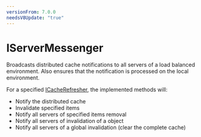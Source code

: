 ```yaml
---
versionFrom: 7.0.0
needsV8Update: "true"
---
```


# IServerMessenger

Broadcasts distributed cache notifications to all servers of a load balanced environment.
Also ensures that the notification is processed on the local environment.

For a specified [ICacheRefresher](icacherefresher.md), the implemented methods will:

* Notify the distributed cache
* Invalidate specified items
* Notify all servers of specified items removal
* Notify all servers of invalidation of a object
* Notify all servers of a global invalidation (clear the complete cache)
